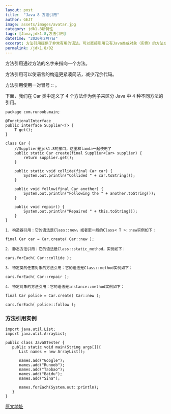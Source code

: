 ```yaml
---
layout: post
title:  "Java 8 方法引用"
author: GEJT
image: assets/images/avatar.jpg
category: jdk1.8新特性
tags: [Java,jdk1.8,方法引用]
dateTime: "2020年2月7日"
excerpt: 方法引用提供了非常有用的语法，可以直接引用已有Java类或对象（实例）的方法或构造器。与lambda联合使用，方法引用可以使语言的构造更紧凑简洁，减少冗余代码。
permalink: /jdk1.8/02
---
```


方法引用通过方法的名字来指向一个方法。

方法引用可以使语言的构造更紧凑简洁，减少冗余代码。

方法引用使用一对冒号 :: 。

下面，我们在 Car 类中定义了 4 个方法作为例子来区分 Java 中 4 种不同方法的引用。

```
package com.runoob.main;
 
@FunctionalInterface
public interface Supplier<T> {
    T get();
}
 
class Car {
    //Supplier是jdk1.8的接口，这里和lamda一起使用了
    public static Car create(final Supplier<Car> supplier) {
        return supplier.get();
    }
 
    public static void collide(final Car car) {
        System.out.println("Collided " + car.toString());
    }
 
    public void follow(final Car another) {
        System.out.println("Following the " + another.toString());
    }
 
    public void repair() {
        System.out.println("Repaired " + this.toString());
    }
}

1. 构造器引用：它的语法是Class::new，或者更一般的Class< T >::new实例如下：

final Car car = Car.create( Car::new );

2. 静态方法引用：它的语法是Class::static_method，实例如下：

cars.forEach( Car::collide );

3. 特定类的任意对象的方法引用：它的语法是Class::method实例如下：

cars.forEach( Car::repair );

4. 特定对象的方法引用：它的语法是instance::method实例如下：

final Car police = Car.create( Car::new );

cars.forEach( police::follow );

```

### 方法引用实例

```
import java.util.List;
import java.util.ArrayList;
 
public class Java8Tester {
   public static void main(String args[]){
      List names = new ArrayList();
        
      names.add("Google");
      names.add("Runoob");
      names.add("Taobao");
      names.add("Baidu");
      names.add("Sina");
        
      names.forEach(System.out::println);
   }
}
```

<a href="https://www.runoob.com/java/java8-method-references.html" target="_blank" class="pull-right" >原文地址</a>

